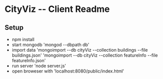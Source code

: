 # CityViz -- Client Readme

## Setup

- npm install
- start mongodb 'mongod --dbpath db'
- import data 	'mongoimport --db cityViz --collection buildings --file buildings.json'
				'mongoimport --db cityViz --collection featureInfo --file featureInfo.json'
- run server	'node server.js'
- open broweser with 'localhost:8080/public/index.html'


